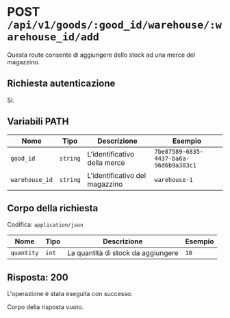 # POST `/api/v1/goods/:good_id/warehouse/:warehouse_id/add`

Questa route consente di aggiungere dello stock ad una merce del magazzino.

## Richiesta autenticazione

Si.

## Variabili PATH
<!--typst-begin-exclude-->
| Nome | Tipo | Descrizione | Esempio |
| -------------- | -------- | ------------------------------ | -------------------------------------- |
| `good_id` | `string` | L'identificativo della merce | `7be87589-6835-4437-ba6a-96d6b9a383c1` |
| `warehouse_id` | `string` | L'identificativo del magazzino | `warehouse-1` |
<!--typst-end-exclude-->
## Corpo della richiesta

Codifica: `application/json`
<!--typst-begin-exclude-->
| Nome | Tipo | Descrizione | Esempio |
| ---------- | ----- | ---------------------------------- | ------- |
| `quantity` | `int` | La quantità di stock da aggiungere | `10` |
<!--typst-end-exclude-->
## Risposta: 200

L'operazione è stata eseguita con successo.

Corpo della risposta vuoto.
